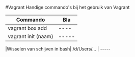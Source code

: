 #Vagrant
Handige commando's bij het gebruik van Vagrant
 
 Commando| Bla
 ----------| -------
 vagrant box add| ---- 
 vagrant init (naam)| -----

<Opgelet : Bij het installeren zijn we erop gebotst dat je echt in de folder moet zitten om succes te hebben. Screenshot hiervan zal nog worden toegevoegd>

 |Wisselen van schijven in bash| /d/Users/... | -----
 
